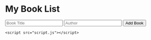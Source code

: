 <head>
    <meta charset="UTF-8">
    <meta name="viewport" content="width=device-width, initial-scale=1.0">
    <title>My Book List</title>
    <link rel="stylesheet" href="styles.css">
</head>
<body>
    <h1>My Book List</h1>
    <form id="book-form">
        <input type="text" id="title" placeholder="Book Title" required>
        <input type="text" id="author" placeholder="Author" required>
        <button type="submit">Add Book</button>
    </form>
    <ul id="book-list"></ul>

    <script src="script.js"></script>
</body>
</html>

<link rel="stylesheet" href="styles.css">
<script src="script.js"></script>
